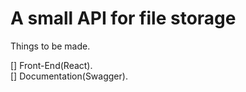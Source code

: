 # A small API for file storage
Things to be made.  

[] Front-End(React).  
[] Documentation(Swagger).  
